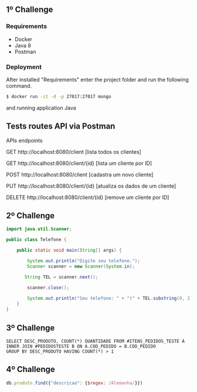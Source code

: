 ## 1º Challenge

### Requirements
  - Docker
  - Java 8
  - Postman

### Deployment

After installed "Requirements" enter the project folder and run the following command.
```sh
$ docker run -it -d -p 27017:27017 mongo
```
and running application Java

## Tests routes API via Postman

 APIs endpoints

 GET http://localhost:8080/client [lista todos os clientes]

 GET http://localhost:8080/client/{id} [lista um cliente por ID]

 POST http://localhost:8080/client [cadastra um novo cliente]

 PUT http://localhost:8080/client/{id} [atualiza os dados de um cliente]

 DELETE http://localhost:8080/client/{id} [remove um cliente por ID]


## 2º Challenge

```java
import java.util.Scanner;

public class Telefone {

    public static void main(String[] args) {

        System.out.println("Digite seu telefone.");
        Scanner scanner = new Scanner(System.in);

       String TEL = scanner.next();

        scanner.close();
      
        System.out.println("Seu telefone: " + "(" + TEL.substring(0, 2) + ")" + TEL.substring(2, 7) + "-" + TEL.substring(7, 11));
    }
}
```

## 3º Challenge

```
SELECT DESC_PRODUTO, COUNT(*) QUANTIDADE FROM #ITENS_PEDIDOS_TESTE A
INNER JOIN #PEDIDOSTESTE B ON A.COD_PEDIDO = B.COD_PEDIDO 
GROUP BY DESC_PRODUTO HAVING COUNT(*) > 1
```

## 4º Challenge

```js
db.produto.find({"descricao": {$regex: /Alemanha/}})
```


